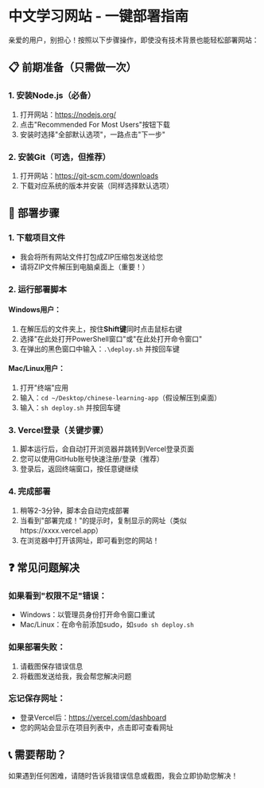 # 中文学习网站 - 一键部署指南

亲爱的用户，别担心！按照以下步骤操作，即使没有技术背景也能轻松部署网站：

## 📋 前期准备（只需做一次）

### 1. 安装Node.js（必备）
1. 打开网站：https://nodejs.org/
2. 点击"Recommended For Most Users"按钮下载
3. 安装时选择"全部默认选项"，一路点击"下一步"

### 2. 安装Git（可选，但推荐）
1. 打开网站：https://git-scm.com/downloads
2. 下载对应系统的版本并安装（同样选择默认选项）

## 🚀 部署步骤

### 1. 下载项目文件
- 我会将所有网站文件打包成ZIP压缩包发送给您
- 请将ZIP文件解压到电脑桌面上（重要！）

### 2. 运行部署脚本

#### Windows用户：
1. 在解压后的文件夹上，按住**Shift键**同时点击鼠标右键
2. 选择"在此处打开PowerShell窗口"或"在此处打开命令窗口"
3. 在弹出的黑色窗口中输入：`.\deploy.sh` 并按回车键

#### Mac/Linux用户：
1. 打开"终端"应用
2. 输入：`cd ~/Desktop/chinese-learning-app`（假设解压到桌面）
3. 输入：`sh deploy.sh` 并按回车键

### 3. Vercel登录（关键步骤）
1. 脚本运行后，会自动打开浏览器并跳转到Vercel登录页面
2. 您可以使用GitHub账号快速注册/登录（推荐）
3. 登录后，返回终端窗口，按任意键继续

### 4. 完成部署
1. 稍等2-3分钟，脚本会自动完成部署
2. 当看到"部署完成！"的提示时，复制显示的网址（类似https://xxxx.vercel.app）
3. 在浏览器中打开该网址，即可看到您的网站！

## ❓ 常见问题解决

### 如果看到"权限不足"错误：
- Windows：以管理员身份打开命令窗口重试
- Mac/Linux：在命令前添加sudo，如`sudo sh deploy.sh`

### 如果部署失败：
1. 请截图保存错误信息
2. 将截图发送给我，我会帮您解决问题

### 忘记保存网址：
- 登录Vercel后：https://vercel.com/dashboard
- 您的网站会显示在项目列表中，点击即可查看网址

## 📞 需要帮助？
如果遇到任何困难，请随时告诉我错误信息或截图，我会立即协助您解决！